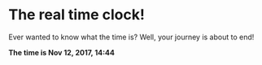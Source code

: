 # The real time clock!

Ever wanted to know what the time is? Well, your journey is about to end!

**The time is Nov 12, 2017, 14:44**